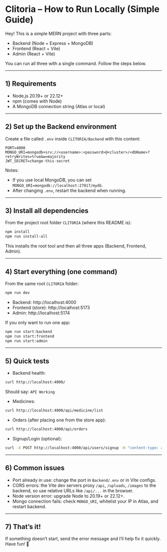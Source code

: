 # Clitoria – How to Run Locally (Simple Guide)

Hey! This is a simple MERN project with three parts:
- Backend (Node + Express + MongoDB)
- Frontend (React + Vite)
- Admin (React + Vite)

You can run all three with a single command. Follow the steps below.

---

## 1) Requirements
- Node.js 20.19+ or 22.12+
- npm (comes with Node)
- A MongoDB connection string (Atlas or local)

---

## 2) Set up the Backend environment
Create a file called `.env` inside `CLITORIA/Backend` with this content:

```
PORT=4000
MONGO_URI=mongodb+srv://<username>:<password>@<cluster>/<dbName>?retryWrites=true&w=majority
JWT_SECRET=change-this-secret
```

Notes:
- If you use local MongoDB, you can set `MONGO_URI=mongodb://localhost:27017/mydb`.
- After changing `.env`, restart the backend when running.

---

## 3) Install all dependencies
From the project root folder `CLITORIA` (where this README is):

```bash
npm install
npm run install-all
```

This installs the root tool and then all three apps (Backend, Frontend, Admin).

---

## 4) Start everything (one command)
From the same root `CLITORIA` folder:

```bash
npm run dev
```

- Backend: http://localhost:4000
- Frontend (store): http://localhost:5173
- Admin: http://localhost:5174

If you only want to run one app:
```bash
npm run start:backend
npm run start:frontend
npm run start:admin
```

---

## 5) Quick tests
- Backend health:
```bash
curl http://localhost:4000/
```
Should say: `API Working`

- Medicines:
```bash
curl http://localhost:4000/api/medicine/list
```

- Orders (after placing one from the store app):
```bash
curl http://localhost:4000/api/orders
```

- Signup/Login (optional):
```bash
curl -X POST http://localhost:4000/api/users/signup -H "content-type: application/json" -d "{\"name\":\"Test\",\"email\":\"test@example.com\",\"password\":\"pass1234\"}"
```

---

## 6) Common issues
- Port already in use: change the port in `Backend/.env` or in Vite configs.
- CORS errors: the Vite dev servers proxy `/api`, `/uploads`, `/images` to the backend, so use relative URLs like `/api/...` in the browser.
- Node version error: upgrade Node to 20.19+ or 22.12+.
- Mongo connection fails: check `MONGO_URI`, whitelist your IP in Atlas, and restart backend.

---

## 7) That’s it!
If something doesn’t start, send the error message and I’ll help fix it quickly. Have fun! 🎉
